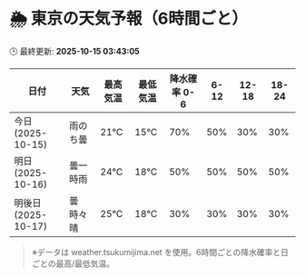 # 🌦️ 東京の天気予報（6時間ごと）

🕒 最終更新: **2025-10-15 03:43:05**

| 日付 | 天気 | 最高気温 | 最低気温 | 降水確率 0-6 | 6-12 | 12-18 | 18-24 |
|------|------|----------|----------|------------|------|------|------|
| 今日 (2025-10-15) | 雨のち曇 | 21℃ | 15℃ | 70% | 50% | 30% | 30% |
| 明日 (2025-10-16) | 曇一時雨 | 24℃ | 18℃ | 50% | 50% | 50% | 50% |
| 明後日 (2025-10-17) | 曇時々晴 | 25℃ | 18℃ | 30% | 30% | 30% | 30% |

> ※データは weather.tsukumijima.net を使用。6時間ごとの降水確率と日ごとの最高/最低気温。
